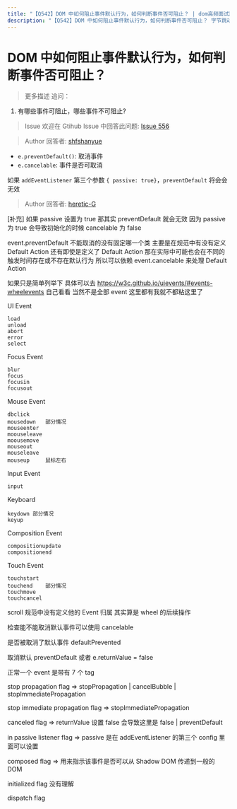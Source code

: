 ```yaml
---
title: "【Q542】DOM 中如何阻止事件默认行为，如何判断事件否可阻止？ | dom高频面试题"
description: "【Q542】DOM 中如何阻止事件默认行为，如何判断事件否可阻止？ 字节跳动面试题、阿里腾讯面试题、美团小米面试题。"
---
```


# DOM 中如何阻止事件默认行为，如何判断事件否可阻止？

> 更多描述
> 追问：

1. 有哪些事件可阻止，哪些事件不可阻止?

> Issue
> 欢迎在 Gtihub Issue 中回答此问题: [Issue 556](https://github.com/shfshanyue/Daily-Question/issues/556)

> Author
> 回答者: [shfshanyue](https://github.com/shfshanyue)

- `e.preventDefault()`: 取消事件
- `e.cancelable`: 事件是否可取消

如果 `addEventListener` 第三个参数 `{ passive: true}`，`preventDefault` 将会会无效

> Author
> 回答者: [heretic-G](https://github.com/heretic-G)

[补充] 如果 passive 设置为 true 那其实 preventDefault 就会无效 因为 passive 为 true 会导致初始化的时候 cancelable 为 false

event.preventDefault 不能取消的没有固定哪一个类 主要是在规范中有没有定义 Default Action 还有即使是定义了 Default Action
那在实际中可能也会在不同的触发时间存在或不存在默认行为 所以可以依赖 event.cancelable 来处理 Default Action

如果只是简单列举下 具体可以去 https://w3c.github.io/uievents/#events-wheelevents 自己看看 当然不是全部 event 这里都有我就不都粘这里了

UI Event

    load
    unload
    abort
    error
    select

Focus Event

    blur
    focus
    focusin
    focusout

Mouse Event

    dbclick
    mousedown   部分情况
    mouseenter
    moouseleave
    moousemove
    mouseout
    mouseleave
    mouseup     鼠标左右

Input Event

    input

Keyboard

    keydown 部分情况
    keyup

Composition Event

    compositionupdate
    compositionend

Touch Event

    touchstart
    touchend    部分情况
    touchmove
    touchcancel

scroll 规范中没有定义他的 Event 归属 其实算是 wheel 的后续操作

检查能不能取消默认事件可以使用 cancelable

是否被取消了默认事件 defaultPrevented

取消默认 preventDefault 或者 e.returnValue = false

正常一个 event 是带有 7 个 tag

stop propagation flag => stopPropagation | cancelBubble | stopImmediatePropagation

stop immediate propagation flag => stopImmediatePropagation

canceled flag => returnValue 设置 false 会导致这里是 false | preventDefault

in passive listener flag => passive 是在 addEventListener 的第三个 config 里面可以设置

composed flag => 用来指示该事件是否可以从 Shadow DOM 传递到一般的 DOM

initialized flag 没有理解

dispatch flag
